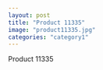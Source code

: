 ```yaml
---
layout: post
title: "Product 11335"
image: "product11335.jpg"
categories: "category1"
---
```

Product 11335
